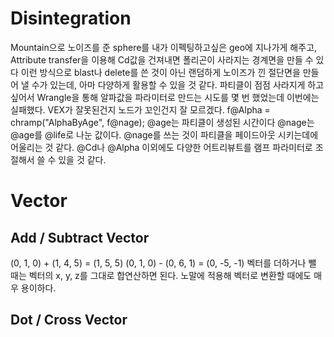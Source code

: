 # Disintegration
Mountain으로 노이즈를 준 sphere를 내가 이펙팅하고싶은 geo에 지나가게 해주고, Attribute transfer을 이용해 Cd값을 건져내면 폴리곤이 사라지는 경계면을 만들 수 있다
이런 방식으로 blast나 delete를 쓴 것이 아닌 랜덤하게 노이즈가 낀 절단면을 만들어 낼 수가 있는데, 아마 다양하게 활용할 수 있을 것 같다.
파티클이 점점 사라지게 하고 싶어서 Wrangle을 통해 알파값을 파라미터로 만드는 시도를 몇 번 했었는데 이번에는 실패했다. 
VEX가 잘못된건지 노드가 꼬인건지 잘 모르겠다. 
f@Alpha = chramp("AlphaByAge", f@nage);
@age는 파티클이 생성된 시간이다
@nage는 @age를 @life로 나눈 값이다. @nage를 쓰는 것이 파티클을 페이드아웃 시키는데에 어울리는 것 같다.
@Cd나 @Alpha 이외에도 다양한 어트리뷰트를 램프 파라미터로 조절해서 쓸 수 있을 것 같다.

# Vector
## Add / Subtract Vector
(0, 1, 0) + (1, 4, 5) = (1, 5, 5)
(0, 1, 0) - (0, 6, 1) = (0, -5, -1)
벡터를 더하거나 뺄 때는 벡터의 x, y, z를 그대로 합연산하면 된다. 노말에 적용해 벡터로 변환할 때에도 매우 용이하다.
## Dot / Cross Vector
